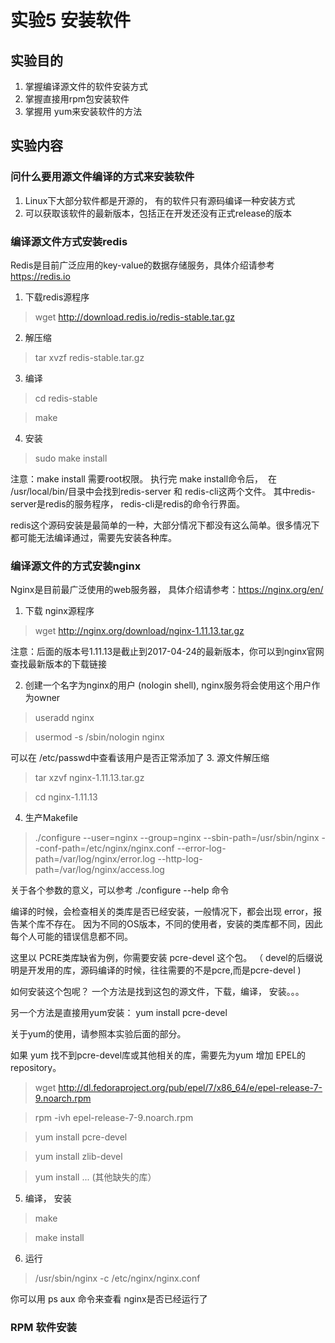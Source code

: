 # 实验5 安装软件
## 实验目的
1. 掌握编译源文件的软件安装方式
2. 掌握直接用rpm包安装软件
3. 掌握用 yum来安装软件的方法
## 实验内容
### 问什么要用源文件编译的方式来安装软件
1. Linux下大部分软件都是开源的， 有的软件只有源码编译一种安装方式
2. 可以获取该软件的最新版本，包括正在开发还没有正式release的版本

### 编译源文件方式安装redis
Redis是目前广泛应用的key-value的数据存储服务，具体介绍请参考 https://redis.io
1. 下载redis源程序
> wget http://download.redis.io/redis-stable.tar.gz
2. 解压缩
> tar xvzf redis-stable.tar.gz
3. 编译
> cd redis-stable

> make
4. 安装 
> sudo make install 

注意：make install 需要root权限。 
执行完 make install命令后，  在 /usr/local/bin/目录中会找到redis-server 和 redis-cli这两个文件。 其中redis-server是redis的服务程序， redis-cli是redis的命令行界面。

redis这个源码安装是最简单的一种，大部分情况下都没有这么简单。很多情况下都可能无法编译通过，需要先安装各种库。

### 编译源文件的方式安装nginx
Nginx是目前最广泛使用的web服务器， 具体介绍请参考：https://nginx.org/en/
1. 下载 nginx源程序
> wget http://nginx.org/download/nginx-1.11.13.tar.gz    

注意：后面的版本号1.11.13是截止到2017-04-24的最新版本，你可以到nginx官网查找最新版本的下载链接

2. 创建一个名字为nginx的用户 (nologin shell),  nginx服务将会使用这个用户作为owner
> useradd nginx

> usermod -s /sbin/nologin nginx

可以在 /etc/passwd中查看该用户是否正常添加了
3. 源文件解压缩
> tar xzvf nginx-1.11.13.tar.gz

> cd nginx-1.11.13 
4. 生产Makefile
> ./configure --user=nginx --group=nginx --sbin-path=/usr/sbin/nginx --conf-path=/etc/nginx/nginx.conf --error-log-path=/var/log/nginx/error.log --http-log-path=/var/log/nginx/access.log

关于各个参数的意义，可以参考 ./configure --help 命令

编译的时候，会检查相关的类库是否已经安装，一般情况下，都会出现 error，报告某个库不存在。 因为不同的OS版本，不同的使用者，安装的类库都不同，因此每个人可能的错误信息都不同。

这里以 PCRE类库缺省为例，你需要安装 pcre-devel 这个包。  （ devel的后缀说明是开发用的库，源码编译的时候，往往需要的不是pcre,而是pcre-devel )

如何安装这个包呢？ 一个方法是找到这包的源文件，下载，编译， 安装。。。  

另一个方法是直接用yum安装： yum install pcre-devel 

关于yum的使用，请参照本实验后面的部分。 

如果 yum 找不到pcre-devel库或其他相关的库，需要先为yum 增加 EPEL的repository。

> wget http://dl.fedoraproject.org/pub/epel/7/x86_64/e/epel-release-7-9.noarch.rpm

> rpm -ivh epel-release-7-9.noarch.rpm

> yum install pcre-devel

> yum install zlib-devel

> yum install ... (其他缺失的库）
5. 编译， 安装
> make 

> make install

6. 运行
> /usr/sbin/nginx -c /etc/nginx/nginx.conf

你可以用 ps aux 命令来查看 nginx是否已经运行了

### RPM 软件安装












